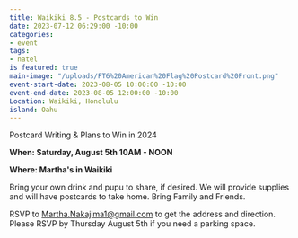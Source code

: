 ```yaml
---
title: Waikiki 8.5 - Postcards to Win
date: 2023-07-12 06:29:00 -10:00
categories:
- event
tags:
- natel
is featured: true
main-image: "/uploads/FT6%20American%20Flag%20Postcard%20Front.png"
event-start-date: 2023-08-05 10:00:00 -10:00
event-end-date: 2023-08-05 12:00:00 -10:00
Location: Waikiki, Honolulu
island: Oahu
---
```


Postcard Writing & Plans to Win in 2024

**When: Saturday, August 5th 10AM - NOON** 

**Where: Martha's in Waikiki**

Bring your own drink and pupu to share, if desired. We will provide supplies and will have postcards to take home.  Bring Family and Friends.

RSVP to Martha.Nakajima1@gmail.com to get the address and direction.  Please RSVP by Thursday August 5th if you need a parking space.